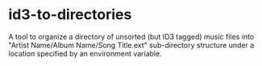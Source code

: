 # id3-to-directories
A tool to organize a directory of unsorted (but ID3 tagged) music files into "Artist Name/Album Name/Song Title.ext" sub-directory structure under a location specified by an environment variable.
